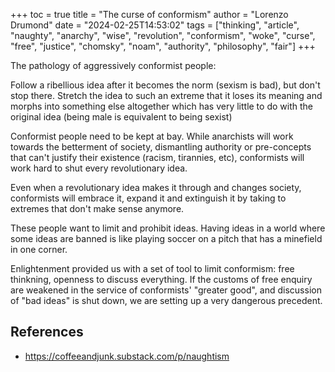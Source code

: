 +++
toc = true
title = "The curse of conformism"
author = "Lorenzo Drumond"
date = "2024-02-25T14:53:02"
tags = ["thinking",  "article",  "naughty",  "anarchy",  "wise",  "revolution",  "conformism",  "woke",  "curse",  "free",  "justice",  "chomsky",  "noam",  "authority",  "philosophy",  "fair"]
+++


The pathology of aggressively conformist people:

  Follow a ribellious idea after it becomes the norm (sexism is bad), but don't stop there. Stretch the idea to such an extreme that it loses its meaning and morphs into something else altogether which has very little to do with the original idea (being male is equivalent to being sexist)

Conformist people need to be kept at bay. While anarchists will work towards the betterment of society, dismantling authority or pre-concepts that can't justify their existence (racism, tirannies, etc), conformists will work hard to shut every revolutionary idea.

Even when a revolutionary idea makes it through and changes society, conformists will embrace it, expand it and extinguish it by taking to extremes that don't make sense anymore.


These people want to limit and prohibit ideas. Having ideas in a world where some ideas are banned is like playing soccer on a pitch that has a minefield in one corner.

Enlightenment provided us with a set of tool to limit conformism: free thinkning, openness to discuss everything. If the customs of free enquiry are weakened in the service of conformists' "greater good", and discussion of "bad ideas" is shut down, we are setting up a very dangerous precedent.

## References
- https://coffeeandjunk.substack.com/p/naughtism
